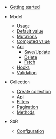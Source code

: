 * [Getting started](README.md)
  
* Model
  * [Usage](model.md?id=create-instance)
  * [Default value](model.md?id=default-value)
  * [Mutations](model.md?id=mutations)
  * [Computed value](model.md?id=computed-value)
  * [Api](model.md?id=grud-operation)
    * [Save/Update](model.md?id=saveupdate-model)
    * [Delete](model.md?id=delete)
    * [Fetch](model.md?id=fetch)
  * [Hooks](model.md?id=hooks) 
  * [Validation](model.md?id=validation) 
  

* Collection
  * [Create collection](collection/initialize.md)
  * [Api](collection/api.md)
  * [Filters](collection/filters.md)
  * [Pagination](collection/pagination.md)
  * [Methods](collection/methods.md)
  
* SSR
  * [Configuration](ssr/configuration.md)
